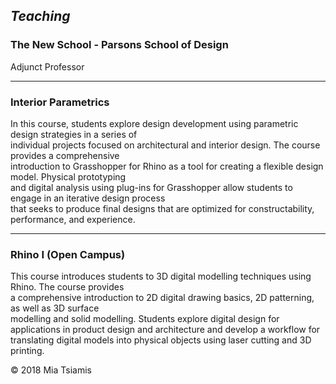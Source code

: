 ## *Teaching*

### The New School - Parsons School of Design
Adjunct Professor

------
### Interior Parametrics

In this course, students explore design development using parametric design strategies in a series of  
individual projects focused on architectural and interior design. The course provides a comprehensive  
introduction to Grasshopper for Rhino as a tool for creating a flexible design model. Physical prototyping  
and digital analysis using plug-ins for Grasshopper allow students to engage in an iterative design process  
that seeks to produce final designs that are optimized for constructability, performance, and experience.

------
### Rhino I (Open Campus)

This course introduces students to 3D digital modelling techniques using Rhino. The course provides  
a comprehensive introduction to 2D digital drawing basics, 2D patterning, as well as 3D surface  
modelling and solid modelling. Students explore digital design for applications in product design and
architecture and develop a workflow for translating digital models into physical objects using laser cutting
and 3D printing.


© 2018 Mia Tsiamis
